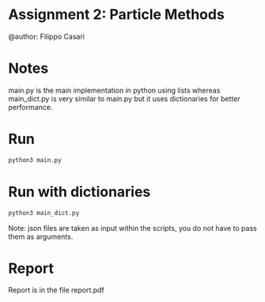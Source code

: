 # Assignment 2: Particle Methods
@author: Filippo Casari
# Notes
main.py is the main implementation in python using lists whereas main_dict.py is very similar to main.py but it uses dictionaries for better performance.
# Run
```python
python3 main.py
```

# Run with dictionaries
```python
python3 main_dict.py
```
Note: json files are taken as input within the scripts, you do not have to pass them as arguments.

# Report
Report is in the file report.pdf